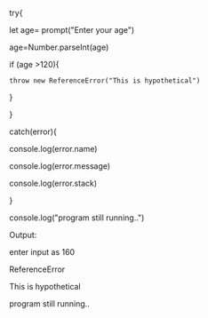 try{

  let age= prompt("Enter your age")
  
  age=Number.parseInt(age)
  
  if (age >120){
  
    throw new ReferenceError("This is hypothetical")
  }
  
}

catch(error){

  console.log(error.name)
  
  console.log(error.message)
  
  console.log(error.stack)
  
}

console.log("program still running..")

Output:

 enter input as 160
 
ReferenceError 

This is hypothetical 

program still running.. 

​

